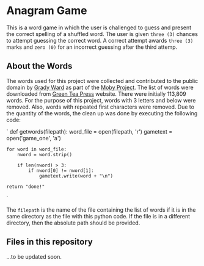 # Anagram Game

This is a word game in which the user is challenged to guess and present the correct spelling of a shuffled word. The user is given `three (3)` chances to attempt guessing the correct word. A correct attempt awards `three (3)` marks and `zero (0)` for an incorrect guessing after the third attemp.

## About the Words

The words used for this project were collected and contributed to the public domain by [Grady Ward](https://en.wikipedia.org/wiki/Grady_Ward) as part of the [Moby Project](https://en.wikipedia.org/wiki/Moby_Project). The list of words were downloaded from [Green Tea Press](https://greenteapress.com/thinkpython/code/words.txt) website. There were initially 113,809 words. For the purpose of this project, words with 3 letters and below were removed. Also, words with repeated first characters were removed. Due to the quantity of the words, the clean up was done by executing the following code:

`
def getwords(filepath):
    word_file = open(filepath, 'r')
    gametext = open('game_one', 'a')

    for word in word_file:
        nword = word.strip()

        if len(nword) > 3:
            if nword[0] != nword[1]:
                gametext.write(word + "\n")

    return "done!"
`

The `filepath` is the name of the file containing the list of words if it is in the same directory as the file with this python code. If the file is in a different directory, then the absolute path should be provided.

## Files in this repository

...to be updated soon.
